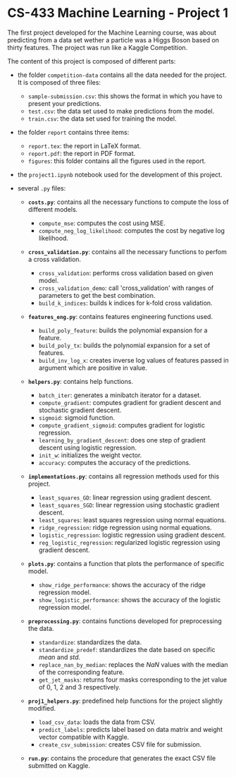 # CS-433 Machine Learning - Project 1

The first project developed for the Machine Learning course, was about predicting from a data set wether a particle was a Higgs Boson based on thirty features. The project was run like a Kaggle Competition.

The content of this project is composed of different parts:

- the folder `competition-data` contains all the data needed for the project. It is composed of three files:

   - `sample-submission.csv`: this shows the format in which you have to present your predictions.
   - `test.csv`: the data set used to make predictions from the model.
   - `train.csv`: the data set used for training the model.

- the folder `report` contains three items:

   - `report.tex`: the report in LaTeX format.
   - `report.pdf`: the report in PDF format.
   - `figures`: this folder contains all the figures used in the report.

- the `project1.ipynb` notebook used for the development of this project.

- several `.py` files:

   - **`costs.py`**: contains all the necessary functions to compute the loss of different models.
      - `compute_mse`: computes the cost using MSE.
      - `compute_neg_log_likelihood`: computes the cost by negative log likelihood.

   - **`cross_validation.py`**: contains all the necessary functions to perfom a cross validation.
      - `cross_validation`: performs cross validation based on given model.
      - `cross_validation_demo`: call 'cross_validation' with ranges of parameters to get the best combination.
      - `build_k_indices`: builds k indices for k-fold cross validation.

   - **`features_eng.py`**: contains features engineering functions used.
      - `build_poly_feature`: builds the polynomial expansion for a feature. 
      - `build_poly_tx`: builds the polynomial expansion for a set of features.
      - `build_inv_log_x`: creates inverse log values of features passed in argument which are positive in value.

   - **`helpers.py`**: contains help functions.
      - `batch_iter`: generates a minibatch iterator for a dataset.
      - `compute_gradient`: computes gradient for gradient descent and stochastic gradient descent.
      - `sigmoid`: sigmoid function.
      - `compute_gradient_sigmoid`: computes gradient for logistic regression.
      - `learning_by_gradient_descent`: does one step of gradient descent using logistic regression.
      - `init_w`: initializes the weight vector.
      - `accuracy`: computes the accuracy of the predictions.

   - **`implementations.py`**: contains all regression methods used for this project.
      - `least_squares_GD`: linear regression using gradient descent.
      - `least_squares_SGD`: linear regression using stochastic gradient descent.
      - `least_squares`: least squares regression using normal equations.
      - `ridge_regression`: ridge regression using normal equations.
      - `logistic_regression`: logistic regression using gradient descent.
      - `reg_logistic_regression`: regularized logistic regression using gradient descent.

   - **`plots.py`**: contains a function that plots the performance of specific model.
      - `show_ridge_performance`: shows the accuracy of the ridge regression model.
      - `show_logistic_performance`: shows the accuracy of the logistic regression model.

   - **`preprocessing.py`**: contains functions developed for preprocessing the data.
      - `standardize`: standardizes the data.
      - `standardize_predef`: standardizes the date based on specific *mean* and *std*.
      - `replace_nan_by_median`: replaces the *NaN* values with the median of the corresponding feature.
      - `get_jet_masks`: returns four masks corresponding to the jet value of 0, 1, 2 and 3 respectively.

   - **`proj1_helpers.py`**: predefined help functions for the project slightly modified.
      - `load_csv_data`: loads the data from CSV.
      - `predict_labels`: predicts label based on data matrix and weight vector compatible with Kaggle.
      - `create_csv_submission`: creates CSV file for submission.

   - **`run.py`**: contains the procedure that generates the exact CSV file submitted on Kaggle.
   
